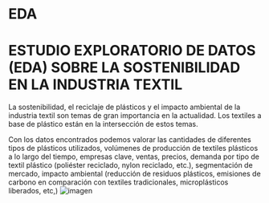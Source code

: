 # EDA
# **ESTUDIO EXPLORATORIO DE DATOS (EDA) SOBRE LA SOSTENIBILIDAD EN LA INDUSTRIA TEXTIL**
La sostenibilidad, el reciclaje de plásticos y el impacto ambiental de la industria textil son temas de gran importancia en la actualidad. Los textiles a base de plástico están en la intersección de estos temas.

Con los datos encontrados podemos valorar las cantidades de diferentes tipos de plásticos utilizados, volúmenes de producción de textiles plásticos a lo largo del tiempo, empresas clave, ventas, precios, demanda por tipo de textil plástico (poliéster reciclado, nylon reciclado, etc.), segmentación de mercado, impacto ambiental (reducción de residuos plásticos, emisiones de carbono en comparación con textiles tradicionales, microplásticos liberados, etc,)
![imagen](https://www.datacolor.com/wp-content/uploads/2021/07/shutterstock_1474085432-900x500.jpg)

